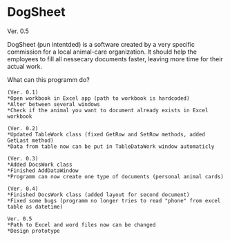 # DogSheet
Ver. 0.5

DogSheet (pun intentded) is a software created by a very specific commission for a local animal-care organization. 
It should help the employees to fill all nessecary documents faster, leaving more time for their actual work.

What can this programm do? 

	(Ver. 0.1)
	*Open workbook in Excel app (path to workbook is hardcoded)
	*Alter between several windows
	*Check if the animal you want to document already exists in Excel workbook
	
	(Ver. 0.2)
	*Updated TableWork class (fixed GetRow and SetRow methods, added GetLast method)
	*Data from table now can be put in TableDataWork window automaticly
	
	(Ver. 0.3)
	*Added DocsWork class
	*Finished AddDataWindow
	*Programm can now create one type of documents (personal animal cards)
	
	(Ver. 0.4)
	*Finished DocsWork class (added layout for second document)
	*Fixed some bugs (programm no longer tries to read "phone" from excel table as datetime)

	Ver. 0.5
	*Path to Excel and word files now can be changed
	*Design prototype
